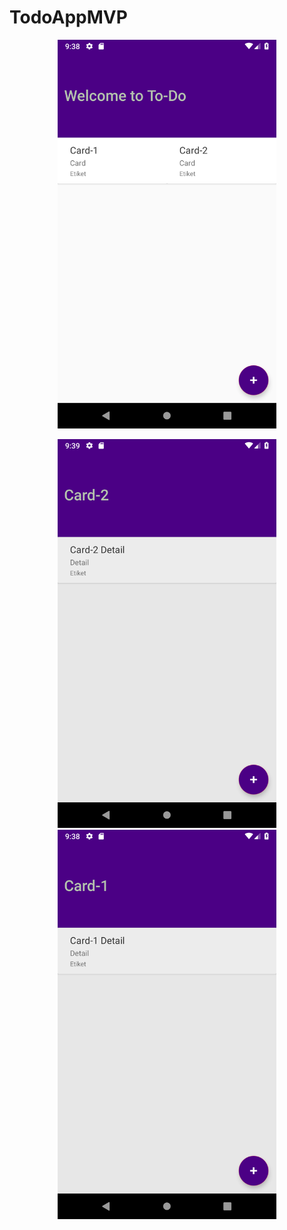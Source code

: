 # TodoAppMVP

<p align="center">
  <img src="https://github.com/enciyo/TodoAppMVP/blob/master/app/src/main/java/art/Screenshot_1545255512.png?raw=true" width="350" title="hover text">
  <p align ="center"/>
  <img src="https://github.com/enciyo/TodoAppMVP/blob/master/app/src/main/java/art/Screenshot_1545255561.png?raw=true" width="350" alt="accessibility text">
  <img src="https://github.com/enciyo/TodoAppMVP/blob/master/app/src/main/java/art/Screenshot_1545255526.png?raw=true" width="350" alt="accessibility text">
</p>
